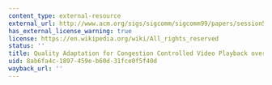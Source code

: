 ```yaml
---
content_type: external-resource
external_url: http://www.acm.org/sigs/sigcomm/sigcomm99/papers/session5-3.html
has_external_license_warning: true
license: https://en.wikipedia.org/wiki/All_rights_reserved
status: ''
title: Quality Adaptation for Congestion Controlled Video Playback over the Internet
uid: 8ab6fa4c-1897-459e-b60d-31fce0f5f40d
wayback_url: ''
---
```

